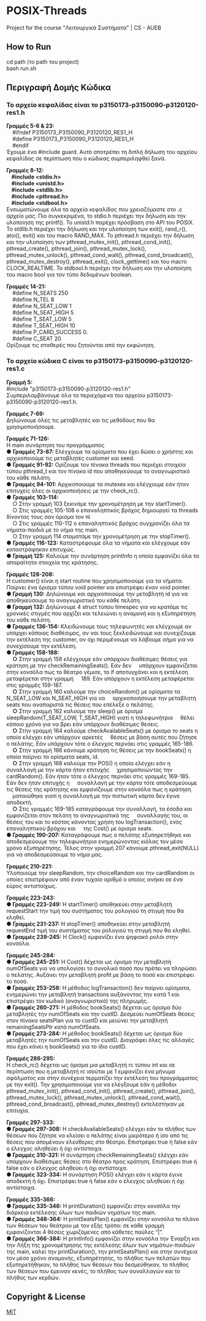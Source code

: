# POSIX-Threads
Project for the course "Λειτουργικά Συστήματα" | CS - AUEB<br>

## How to Run
cd path (το path του project)<br>
bash run.sh 

## Περιγραφή Δομής Κώδικα

### Το αρχείο κεφαλίδας είναι το p3150173-p3150090-p3120120-res1.h

**Γραμμές 5-6 & 23:**<br>
&nbsp;&nbsp;&nbsp;&nbsp;#ifndef P3150173_P3150090_P3120120_RES1_H<br>
&nbsp;&nbsp;&nbsp;&nbsp;#define P3150173_P3150090_P3120120_RES1_H<br>
&nbsp;&nbsp;&nbsp;&nbsp;#endif<br>
Έχουμε ένα #include guard. Αυτό αποτρέπει τη διπλή δήλωση του αρχείου κεφαλίδας σε περίπτωση που ο κώδικας συμπεριληφθεί ξανά.<br>

**Γραμμές 8-12:<br>
&nbsp;&nbsp;&nbsp;&nbsp;#include <stdio.h><br>
&nbsp;&nbsp;&nbsp;&nbsp;#include <unistd.h><br>
&nbsp;&nbsp;&nbsp;&nbsp;#include <stdlib.h><br>
&nbsp;&nbsp;&nbsp;&nbsp;#include <pthread.h><br>
&nbsp;&nbsp;&nbsp;&nbsp;#include <stdbool.h>**<br>
Ενσωματώνουμε όλα τα αρχεία κεφαλίδας που χρειαζόμαστε στο .c αρχείο μας. Πιο συγκεκριμένα, το stdio.h περιέχει την δήλωση και την υλοποίηση της printf(). Το unistd.h παρέχει πρόσβαση στο API του POSIX. Το stdlib.h περιέχει την δήλωση και την υλοποίηση των
exit(), rand_r(), atoi(), exit() και του macro RAND_MAX. To pthread.h περιέχει την δήλωση και την υλοποίηση των pthread_mutex_init(), pthread_cond_init(), pthread_create(), pthread_join(), pthread_mutex_lock(), pthread_mutex_unlock(), pthread_cond_wait(), pthread_cond_broadcast(), pthread_mutex_destroy(), pthread_exit(), clock_gettime() και του macro CLOCK_REALTIME. Το stdbool.h περιέχει την δήλωση και την υλοποίηση του macro bool για τον τύπο δεδομένων boolean.<br>

**Γραμμές 14-21:**<br>
&nbsp;&nbsp;&nbsp;&nbsp;#define N_SEATS 250<br>
&nbsp;&nbsp;&nbsp;&nbsp;#define N_TEL 8<br>
&nbsp;&nbsp;&nbsp;&nbsp;#define N_SEAT_LOW 1<br>
&nbsp;&nbsp;&nbsp;&nbsp;#define N_SEAT_HIGH 5<br>
&nbsp;&nbsp;&nbsp;&nbsp;#define T_SEAT_LOW 5<br>
&nbsp;&nbsp;&nbsp;&nbsp;#define T_SEAT_HIGH 10<br>
&nbsp;&nbsp;&nbsp;&nbsp;#define P_CARD_SUCCESS 0.<br>
&nbsp;&nbsp;&nbsp;&nbsp;#define C_SEAT 20<br>
Ορίζουμε τις σταθερές που ζητούνται από την εκφώνηση.<br>


### Το αρχείο κώδικα C είναι το p3150173-p3150090-p3120120-res1.c<br>

**Γραμμή 5:**<br>
#include "p3150173-p3150090-p3120120-res1.h"<br>
Συμπεριλαμβάνουμε όλα τα περιεχόμενα του αρχείου p3150173-p3150090-p3120120-res1.h.<br>

**Γραμμές 7-69:**<br>
Δηλώνουμε όλες τις μεταβλητές και τις μεθόδους που θα χρησιμοποιήσουμε.<br>

**Γραμμές 71-126:**<br>
H main συνάρτηση του προγράμματος<br>
● **Γραμμές 73-87:** Ελέγχουμε τα ορίσματα που έχει δώσει ο χρήστης και αρχικοποιούμε τις μεταβλητές customer και seed.<br>
● **Γραμμές 91-92:** Ορίζουμε τον πίνακα threads που περιέχει στοιχεία τύπου pthread_t και τον πίνακα id που αποθηκεύουμε το αναγνωριστικό του κάθε πελάτη.<br>
● **Γραμμές 94-101:** Αρχικοποιούμε τα mutexes και ελέγχουμε εάν ήταν επιτυχείς όλες οι αρχικοποιήσεις με την check_rc().<br>
● **Γραμμές 103-114:**<br>
&nbsp;&nbsp;&nbsp;&nbsp;○ Στην γραμμή 103 ξεκινάμε την χρονομέτρηση με την startTimer().<br>
&nbsp;&nbsp;&nbsp;&nbsp;○ Στις γραμμές 105-108 ο επαναληπτικός βρόχος δημιουργεί τα threads δίνοντας τους σαν όρισμα τον πί<br>
&nbsp;&nbsp;&nbsp;&nbsp;○ Στις γραμμές 110-112 ο επαναληπτικός βρόχος συγχρονίζει όλα τα νήματα-παιδιά με το νήμα της main.<br>
&nbsp;&nbsp;&nbsp;&nbsp;○ Στην γραμμή 114 σταματάμε την χρονομέτρηση με την stopTimer().<br>
● **Γραμμές 116-123:** Καταστρέφουμε όλα τα νήματα και ελέγχουμε εάν καταστράφηκαν επιτυχώς.<br>
● **Γραμμή 125:** Καλούμε την συνάρτηση printInfo η οποία εμφανίζει όλα τα απαραίτητα στοιχεία της κράτησης.<br>

**Γραμμές 128-208:**<br> 
Η customer() είναι η start routine που χρησιμοποιούμε για τα νήματα. Παίρνει ένα όρισμα τύπου void pointer και επιστρέφει έναν void pointer.<br>
**● Γραμμή 130:** Δηλώνουμε και αρχικοποιούμε την μεταβλητή id για να αποθηκεύσουμε το αναγνωριστικό του κάθε πελάτη.<br>
**● Γραμμή 132:** Δηλώνουμε 4 struct τύπου timespec για να κρατάμε τις χρονικές στιγμές που αρχίζει και τελειώνει η αναμονή και η εξυπηρέτηση του κάθε πελάτη.<br>
**● Γραμμές 136-154:** Κλειδώνουμε τους τηλεφωνητές και ελέγχουμε αν υπάρχει κάποιος διαθέσιμος, αν ναι τους ξεκλειδώνουμε και συνεχίζουμε την εκτέλεση της customer, αν όχι περιμένουμε να λάβουμε σήμα για να συνεχίσουμε την εκτέλεση.<br>
**● Γραμμές 158-188:**<br>
&nbsp;&nbsp;&nbsp;&nbsp;**○** Στην γραμμή 158 ελέγχουμε εάν υπάρχουν διαθέσιμες θέσεις για κράτηση με την checkRemainingSeats(). Εάν δεν &nbsp;&nbsp;&nbsp;&nbsp;υπάρχουν εμφανίζεται στην κονσόλα πως το θέατρο γέμισε, το if αποτυγχάνει και η εκτέλεση μεταφέρεται στην γραμμή &nbsp;&nbsp;&nbsp;&nbsp;189. Εάν υπάρχουν η εκτέλεση μεταφέρεται στις γραμμές 159-187.<br>
&nbsp;&nbsp;&nbsp;&nbsp;**○** Στην γραμμή 160 καλούμε την choiceRandom() με ορίσματα τα N_SEAT_LOW και N_SEAT_HIGH για να &nbsp;&nbsp;&nbsp;&nbsp;αρχικοποιήσουμε την μεταβλητή seats που αναπαριστά τις θέσεις που επέλεξε ο πελάτης.<br>
&nbsp;&nbsp;&nbsp;&nbsp;**○** Στην γραμμή 162 καλούμε την sleep() με όρισμα sleepRandom(T_SEAT_LOW, T_SEAT_HIGH) γιατί η τηλεφωνήτρια &nbsp;&nbsp;&nbsp;&nbsp;θέλει κάποιο χρόνο για να βρει εάν υπάρχουν διαθέσιμες θέσεις.<br>
&nbsp;&nbsp;&nbsp;&nbsp;**○** Στην γραμμή 164 καλούμε checkAvailableSeats() με όρισμα το seats η οποία ελέγχει εάν υπάρχουν αρκετές &nbsp;&nbsp;&nbsp;&nbsp;θέσεις με βάση αυτές που ζήτησε ο πελάτης. Εάν υπάρχουν τότε ο έλεγχος περνάει στις γραμμές 165-186.<br>
&nbsp;&nbsp;&nbsp;&nbsp;**○** Στην γραμμή 166 κάνουμε κράτηση τις θέσεις με την bookSeats() η οποία παίρνει τα ορίσματα seats, id.<br>
&nbsp;&nbsp;&nbsp;&nbsp;**○** Στην γραμμή 168 καλούμε την POS() η οποία ελέγχει εάν η συναλλαγή με την κάρτα ήταν επιτυχής &nbsp;&nbsp;&nbsp;&nbsp;χρησιμοποιώντας την cardRandom(). Εάν ήταν τότε ο έλεγχος περνάει στις γραμμές 169-185. Εάν δεν ήταν επιτυχής η &nbsp;&nbsp;&nbsp;&nbsp;συναλλαγή με την κάρτα τότε αποδεσμεύουμε τις θέσεις της κράτησης και εμφανίζουμε στην κονσόλα πως η κράτηση &nbsp;&nbsp;&nbsp;&nbsp;ματαιώθηκε γιατί η συναλλαγή με την πιστωτική κάρτα δεν έγινε αποδεκτή.<br>
&nbsp;&nbsp;&nbsp;&nbsp;**○** Στις γραμμές 169-185 καταγράφουμε την συναλλαγή, τα έσοδα και εμφανίζεται στον πελάτη το αναγνωριστικό της &nbsp;&nbsp;&nbsp;&nbsp;συναλλαγής του, οι θέσεις του και το κόστος κάνοντας χρήση του logTransaction(), ενός επαναληπτικού βρόχου και &nbsp;&nbsp;&nbsp;&nbsp;της Cost() με όρισμα seats.<br>
**● Γραμμές 190-207:** Καταγράφουμε πως ο πελάτης εξυπηρετήθηκε και αποδεσμεύουμε την τηλεφωνήτρια ενημερώνοντας κιόλας τον μέσο χρόνο εξυπηρέτησης. Τέλος στην γραμμή 207 κάνουμε pthread_exit(NULL) για να αποδεσμεύσουμε το νήμα μας.<br>

**Γραμμές 210-221:**<br>
Υλοποιούμε την sleepRandom, την choiceRandom και την cardRandom οι οποίες επιστρέφουν από έναν τυχαίο αριθμό ο οποίος ανήκει σε ένα εύρος αντιστοίχως.<br>

**Γραμμές 223-243:<br> 
● Γραμμές 223-249:** Η startTimer() αποθηκεύει στην μεταβλητή requestStart την τιμή του συστήματος του ρολογιού τη στιγμή που θα κληθεί.<br>
● **Γραμμές 231-237:** Η stopTimer() αποθηκεύει στην μεταβλητή requestEnd τιμή του συστήματος του ρολογιού τη στιγμή που θα κληθεί.<br>
● **Γραμμές 239-245:** Η Clock() εμφανίζει ένα ψηφιακό ρολόι στην κονσόλα.<br>

**Γραμμές 245-284:**<br>
**● Γραμμές 245-251:** Η Cost() δέχεται ως όρισμα την μεταβλητή numOfSeats για να υπολογίσει το συνολικό ποσό που πρέπει να πληρώσει ο πελάτης. Αυξάνει την μεταβλητή profit με βάση το ποσό και επιστρέφει το ποσό.<br>
**● Γραμμές 253-258:** Η μέθοδος logTransaction() δεν παίρνει ορίσματα, ενημερώνει την μεταβλητή transactions αυξάνοντας την κατά 1 και επιστρέφει τον κωδικό (αναγνωριστικό) της πληρωμής.<br>
**● Γραμμές 260-271:** Η μέθοδος bookSeats() δέχεται ως όρισμα δύο μεταβλητές την numOfSeats και την custID. Δεσμεύει numOfSeats θέσεις στον πίνακα seatsPlan για το custID και μειώνει την μεταβλητή remainingSeatsPtr κατά numOfSeats.<br>
**● Γραμμές 273-284:** Η μέθοδος bookSeats() δέχεται ως όρισμα δύο μεταβλητές την numOfSeats και την custID. Διαγράφει όλες τις αλλαγές που έχει κάνει η bookSeats() για το ίδιο custID.<br>

**Γραμμές 286-295:**<br>
Η check_rc() δέχεται ως όρισμα μια μεταβλητή rc τύπου int και σε περίπτωση που η μεταβλητή rc ισούται με 1 εμφανίζει ένα μήνυμα σφάλματος και στην συνέχεια τερματίζει την εκτέλεση του προγράμματος με την exit(). Την χρησιμοποιούμε για να ελέγξουμε εάν η μέθοδοι
pthread_mutex_init(), pthread_cond_init(), pthread_create(), pthread_join(), pthread_mutex_lock(), pthread_mutex_unlock(), pthread_cond_wait(), pthread_cond_broadcast(), pthread_mutex_destroy() εκτελέστηκαν με επιτυχία.<br>

**Γραμμές 297-333:<br>
● Γραμμές 297-308:** Η checkAvailableSeats() ελέγχει εάν το πλήθος των θέσεων που ζήτησε να κλείσει ο πελάτης είναι μικρότερο ή ίσο από τις θέσεις που απομένουν ελεύθερες στο θέατρο. Επιστρέφει true ή false εάν ο έλεγχος αληθεύει ή όχι αντίστοιχα.<br>
**● Γραμμές 310-321:** Η συνάρτηση checkRemainingSeats() ελέγχει εάν υπάρχουν διαθέσιμες θέσεις στο θέατρο προς κράτηση. Επιστρέφει true ή false εάν ο έλεγχος αληθεύει ή όχι αντίστοιχα.<br>
**● Γραμμές 323-334:** Η συνάρτηση POS() ελέγχει εάν η κάρτα έγινε αποδεκτή ή όχι. Επιστρέφει true ή false εάν ο έλεγχος αληθεύει ή όχι αντίστοιχα.<br>

**Γραμμές 335-366:**<br>
**● Γραμμές 335-346:** Η printDuration() εμφανίζει στην κονσόλα την διάρκεια εκτέλεσης όλων των παιδιών νημάτων της main.<br>
**● Γραμμές 348-364:** Η printSeatsPlan() εμφανίζει στην κονσόλα το πλάνο των θέσεων του θεάτρου με τον εξής τρόπο: σε κάθε γραμμή εμφανίζονται 4 θέσεις χωριζόμενες από κάθετες παύλες “|”.<br>
**● Γραμμές 366-384:** Η printInfo() εμφανίζει στην κονσόλα την Έναρξη και την Λήξη της χρονομέτρησης της εκτέλεσης όλων των νημάτων-παιδιών της main, καλεί την printDuration(), την printSeatsPlan() και στην συνέχεια τον μέσο χρόνο αναμονής, εξυπηρέτησης, το πλήθος των πελατών που εξυπηρετήθηκαν, το πλήθος των θέσεων που δεσμεύθηκαν, το πλήθος των θέσεων που έμειναν κενές, το πλήθος των συναλλαγών και το πλήθος των κερδών.<br>

## Copyright & License
[MIT](https://github.com/paraskevasleivadaros/OS-Part-A/blob/main/LICENSE)
